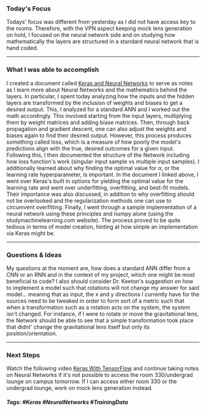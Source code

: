 ### Today's Focus

Todays' focus was different from yesterday as I did not have access key to the rooms. Therefore, with the VPN aspect keeping mock lens generation on hold, I focused on the neural network side and on studying how mathematically the layers are structured in a standard neural network that is hand coded. 

***
### What I was able to accomplish

I created a document called [Keras and Neural Networks](https://github.com/satyajitlion/GravLensing/blob/72f7b39408a4cbb90cab4cf252d79171e64333a4/Notes/Keras%20and%20Neural%20Networks.md) to serve as notes as I learn more about Neural Networks and the mathematics behind the layers. In particular, I spent today analyzing how the inputs and the hidden layers are transformed by the inclusion of weights and biases to get a desired output. This, I analyzed for a standard ANN and I worked out the math accordingly. This involved starting from the input layers, multiplying them by weight matrices and adding biase matrices. Then, through back propagation and gradient descent, one can also adjust the weights and biases again to find their desired output. However, this process produces something called loss, which is a measure of how poorly the model's predictions align with the true, desired outcomes for a given input. Following this, I then documented the structure of the Network including how loss function's work (singular input sample vs multiple input samples). I additionally learned about why finding the optimal value for $\alpha$, or the learning rate hyperparameter, is important. In the document I linked above, I went over Keras's built in options for yielding the optimal value for the learning rate and went over underfitting, overfitting, and best-fit models. Their importance was also discussed, in addition to why overfitting should not be overlooked and the regularization methods one can use to circumvent overfitting. Finally, I went through a sample implementation of a neural network using these principles and numpy alone (using the studymachinelearning.com website). The process proved to be quite tedious in terms of model creation, hinting at how simple an implementation via Keras might be.
***

### Questions & Ideas

My questions at the moment are, how does a standard ANN differ from a CNN or an RNN and in the context of my project, which one might be most beneficial to code? I also should consider Dr. Keeton's suggestion on how to implement a model such that rotations will not change my answer for said model... meaning that as input, the x and y directions I currently have for the sources need to be tweaked in order to form sort of a metric such that when a transformation such as a rotation acts on the system, the system isn't changed. For instance, if I were to rotate or move the gravitational lens, the Network should be able to see that a simple transformation took place that didnt' change the gravitational lens itself but only its position/orientation.
***
### Next Steps

Watch the following video [Keras With TensorFlow](https://www.youtube.com/watch?v=qFJeN9V1ZsI&t=423s) and continue taking notes on Neural Networks if it's not possible to access the room 330/undergrad lounge on campus tomorrow. If I can access either room 330 or the undergrad lounge, work on mock lens generation instead. 


##### Tags: #Keras #NeuralNetworks #TrainingData




